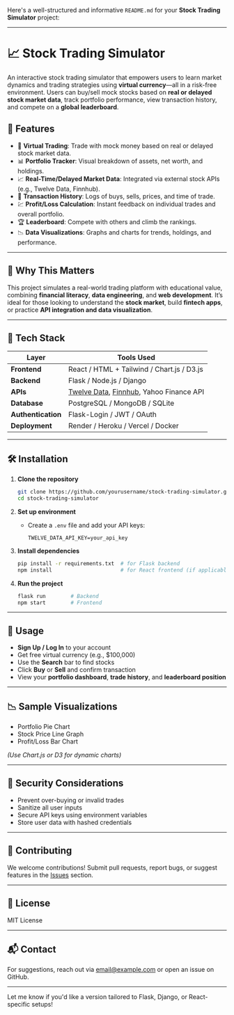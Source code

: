 Here's a well-structured and informative `README.md` for your **Stock Trading Simulator** project:

---

# 📈 Stock Trading Simulator

An interactive stock trading simulator that empowers users to learn market dynamics and trading strategies using **virtual currency**—all in a risk-free environment. Users can buy/sell mock stocks based on **real or delayed stock market data**, track portfolio performance, view transaction history, and compete on a **global leaderboard**.

## 🚀 Features

* 🏦 **Virtual Trading**: Trade with mock money based on real or delayed stock market data.
* 📊 **Portfolio Tracker**: Visual breakdown of assets, net worth, and holdings.
* 📈 **Real-Time/Delayed Market Data**: Integrated via external stock APIs (e.g., Twelve Data, Finnhub).
* 📜 **Transaction History**: Logs of buys, sells, prices, and time of trade.
* 💹 **Profit/Loss Calculation**: Instant feedback on individual trades and overall portfolio.
* 🏆 **Leaderboard**: Compete with others and climb the rankings.
* 📉 **Data Visualizations**: Graphs and charts for trends, holdings, and performance.

---

## 🧠 Why This Matters

This project simulates a real-world trading platform with educational value, combining **financial literacy**, **data engineering**, and **web development**. It’s ideal for those looking to understand the **stock market**, build **fintech apps**, or practice **API integration and data visualization**.

---

## 🔧 Tech Stack

| Layer              | Tools Used                                                                                |
| ------------------ | ----------------------------------------------------------------------------------------- |
| **Frontend**       | React / HTML + Tailwind / Chart.js / D3.js                                                |
| **Backend**        | Flask / Node.js / Django                                                                  |
| **APIs**           | [Twelve Data](https://twelvedata.com/), [Finnhub](https://finnhub.io/), Yahoo Finance API |
| **Database**       | PostgreSQL / MongoDB / SQLite                                                             |
| **Authentication** | Flask-Login / JWT / OAuth                                                                 |
| **Deployment**     | Render / Heroku / Vercel / Docker                                                         |

---

## 🛠️ Installation

1. **Clone the repository**

   ```bash
   git clone https://github.com/yourusername/stock-trading-simulator.git
   cd stock-trading-simulator
   ```

2. **Set up environment**

   * Create a `.env` file and add your API keys:

     ```
     TWELVE_DATA_API_KEY=your_api_key
     ```

3. **Install dependencies**

   ```bash
   pip install -r requirements.txt  # for Flask backend
   npm install                      # for React frontend (if applicable)
   ```

4. **Run the project**

   ```bash
   flask run        # Backend
   npm start        # Frontend
   ```

---

## 📌 Usage

* **Sign Up / Log In** to your account
* Get free virtual currency (e.g., \$100,000)
* Use the **Search** bar to find stocks
* Click **Buy** or **Sell** and confirm transaction
* View your **portfolio dashboard**, **trade history**, and **leaderboard position**

---

## 📉 Sample Visualizations

* Portfolio Pie Chart
* Stock Price Line Graph
* Profit/Loss Bar Chart

*(Use Chart.js or D3 for dynamic charts)*

---

## 🔐 Security Considerations

* Prevent over-buying or invalid trades
* Sanitize all user inputs
* Secure API keys using environment variables
* Store user data with hashed credentials

---

## 🤝 Contributing

We welcome contributions! Submit pull requests, report bugs, or suggest features in the [Issues](https://github.com/yourusername/stock-trading-simulator/issues) section.

---

## 📜 License

MIT License

---

## 📬 Contact

For suggestions, reach out via [email@example.com](mailto:email@example.com) or open an issue on GitHub.

---

Let me know if you'd like a version tailored to Flask, Django, or React-specific setups!
